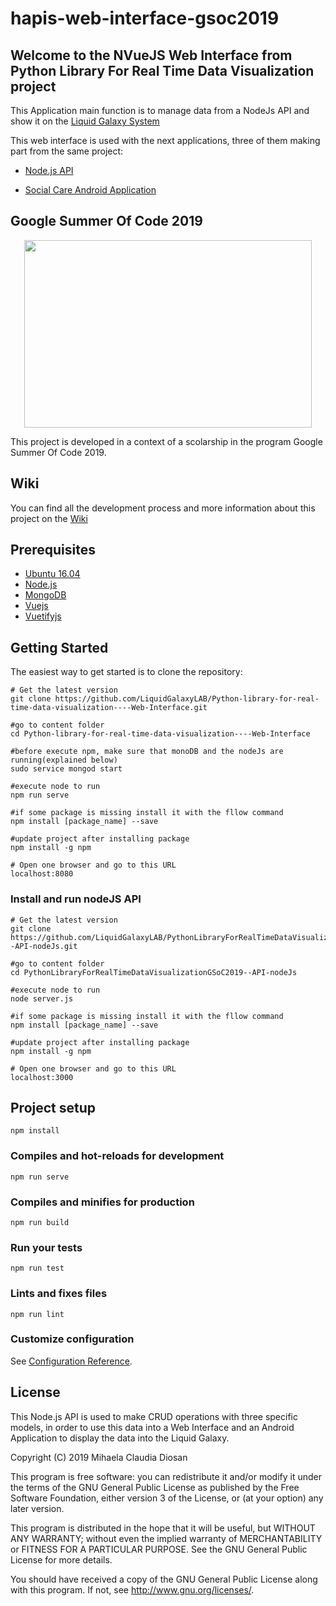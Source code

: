 
# hapis-web-interface-gsoc2019

## __Welcome to the NVueJS Web Interface from Python Library For Real Time Data Visualization project__


This Application main function is to manage data from a NodeJs API and show it on the [Liquid Galaxy System](https://liquidgalaxy.org/)

This web interface is used with the next applications, three of them making part from the same project:

 * [Node.js API](https://github.com/LiquidGalaxyLAB/PythonLibraryForRealTimeDataVisualizationGSoC2019--API-nodeJs)
 
 * [Social Care Android Application](https://github.com/LiquidGalaxyLAB/Python-library-for-real-time-data-visualization--SocialCare-Android-App)
 
 ## __Google Summer Of Code 2019__
 
<p align="center"> 
 <img width="460" height="300" src="https://i.ibb.co/6YRpnjS/google-summer-of-code-2016.png">
</p>

This project is developed in a context of a scolarship in the program Google Summer Of Code 2019.


## __Wiki__
 
 You can find all the development process and more information about this project on the [Wiki](https://github.com/LiquidGalaxyLAB/Python-library-for-real-time-data-visualization----Web-Interface/wiki) 
 
  ## __Prerequisites__
 
 * [Ubuntu 16.04](http://releases.ubuntu.com/16.04/)
 * [Node.js](https://nodejs.org/en/)
 * [MongoDB](https://docs.mongodb.com/manual/tutorial/install-mongodb-on-ubuntu/)
 * [Vuejs](https://vuejs.org/)
 * [Vuetifyjs](https://vuetifyjs.com/en/)


## __Getting Started__

The easiest way to get started is to clone the repository:
 ```
 # Get the latest version
 git clone https://github.com/LiquidGalaxyLAB/Python-library-for-real-time-data-visualization----Web-Interface.git
 
 #go to content folder
 cd Python-library-for-real-time-data-visualization----Web-Interface
 
 #before execute npm, make sure that monoDB and the nodeJs are running(explained below)
 sudo service mongod start
 
 #execute node to run
 npm run serve
 
 #if some package is missing install it with the fllow command
 npm install [package_name] --save
 
 #update project after installing package
 npm install -g npm
 
 # Open one browser and go to this URL
 localhost:8080
 ```
 
 ### Install and run nodeJS API
 
 ```
 # Get the latest version
 git clone https://github.com/LiquidGalaxyLAB/PythonLibraryForRealTimeDataVisualizationGSoC2019--API-nodeJs.git 
 
 #go to content folder
 cd PythonLibraryForRealTimeDataVisualizationGSoC2019--API-nodeJs
 
 #execute node to run
 node server.js
 
 #if some package is missing install it with the fllow command
 npm install [package_name] --save
 
 #update project after installing package
 npm install -g npm
 
 # Open one browser and go to this URL
 localhost:3000
 ```


## Project setup
```
npm install
```

### Compiles and hot-reloads for development
```
npm run serve
```

### Compiles and minifies for production
```
npm run build
```

### Run your tests
```
npm run test
```

### Lints and fixes files
```
npm run lint
```

### Customize configuration
See [Configuration Reference](https://cli.vuejs.org/config/).


 ## __License__
  
 This Node.js API is used to make CRUD operations with three specific models, in order to use this data into a Web Interface and an Android Application to display the data into the Liquid Galaxy.

Copyright (C) 2019 Mihaela Claudia Diosan

This program is free software: you can redistribute it and/or modify it under the terms of the GNU General Public License as published by the Free Software Foundation, either version 3 of the License, or (at your option) any later version.

This program is distributed in the hope that it will be useful, but WITHOUT ANY WARRANTY; without even the implied warranty of MERCHANTABILITY or FITNESS FOR A PARTICULAR PURPOSE. See the GNU General Public License for more details.

You should have received a copy of the GNU General Public License along with this program. If not, see http://www.gnu.org/licenses/.



